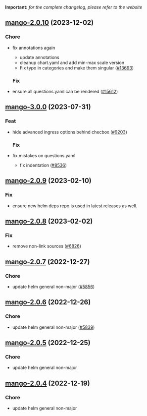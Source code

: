 **Important:**
*for the complete changelog, please refer to the website*




## [mango-2.0.10](https://github.com/truecharts/charts/compare/mango-3.0.0...mango-2.0.10) (2023-12-02)

### Chore

- fix annotations again
  - update annotations
  - cleanup chart.yaml and add min-max scale version
  - Fix typo in categories and make them singular ([#13693](https://github.com/truecharts/charts/issues/13693))
  
  ### Fix

- ensure all questions.yaml can be rendered ([#15612](https://github.com/truecharts/charts/issues/15612))
  
  











## [mango-3.0.0](https://github.com/truecharts/charts/compare/mango-2.0.9...mango-3.0.0) (2023-07-31)

### Feat

- hide advanced ingress options behind checbox ([#9203](https://github.com/truecharts/charts/issues/9203))
  
  ### Fix

- fix mistakes on questions.yaml
  - fix indentation ([#8536](https://github.com/truecharts/charts/issues/8536))
  
  


## [mango-2.0.9](https://github.com/truecharts/charts/compare/mango-2.0.8...mango-2.0.9) (2023-02-10)

### Fix

- ensure new helm deps repo is used in latest releases as well.
  
  


## [mango-2.0.8](https://github.com/truecharts/charts/compare/mango-2.0.7...mango-2.0.8) (2023-02-02)

### Fix

- remove non-link sources ([#6826](https://github.com/truecharts/charts/issues/6826))
  
  


## [mango-2.0.7](https://github.com/truecharts/charts/compare/mango-2.0.6...mango-2.0.7) (2022-12-27)

### Chore

- update helm general non-major ([#5856](https://github.com/truecharts/charts/issues/5856))
  
  


## [mango-2.0.6](https://github.com/truecharts/charts/compare/mango-2.0.5...mango-2.0.6) (2022-12-26)

### Chore

- update helm general non-major ([#5839](https://github.com/truecharts/charts/issues/5839))
  
  


## [mango-2.0.5](https://github.com/truecharts/charts/compare/mango-2.0.4...mango-2.0.5) (2022-12-25)

### Chore

- update helm general non-major
  
  


## [mango-2.0.4](https://github.com/truecharts/charts/compare/mango-2.0.3...mango-2.0.4) (2022-12-19)

### Chore

- update helm general non-major
  
  


